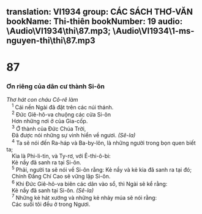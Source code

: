 translation: VI1934
group: CÁC SÁCH THƠ-VĂN
bookName: Thi-thiên 
bookNumber: 19
audio: \Audio\VI1934\thi\87.mp3; \Audio\VI1934\1-ms-nguyen-thi\thi\87.mp3
-------

<div class="title"><h1>87</h1><h3>Ơn riêng của dân cư thành Si-ôn</h3><i>Thơ hát con cháu Cô-rê làm</i></div>
<span class="verse thi_87_1"> <sup>1</sup> Cái nền Ngài đã đặt trên các núi thánh. <br/></span>
<span class="verse thi_87_2"> <sup>2</sup> Đức Giê-hô-va chuộng các cửa Si-ôn <br/> Hơn những nơi ở của Gia-cốp. <br/></span>
<span class="verse thi_87_3"> <sup>3</sup> Ớ thành của Đức Chúa Trời, <br/> Đã được nói những sự vinh hiển về ngươi. <em>(Sê-la)</em><br/></span>
<span class="verse thi_87_4"> <sup>4</sup> Ta sẽ nói đến Ra-háp và Ba-by-lôn, là những người trong bọn quen biết ta; <br/> Kìa là Phi-li-tin, và Ty-rơ, với Ê-thi-ô-bi: <br/> Kẻ nầy đã sanh ra tại Si-ôn. <br/></span>
<span class="verse thi_87_5"> <sup>5</sup> Phải, người ta sẽ nói về Si-ôn rằng: Kẻ nầy và kẻ kia đã sanh ra tại đó; <br/> Chính Đấng Chí Cao sẽ vững lập Si-ôn. <br/></span>
<span class="verse thi_87_6"> <sup>6</sup> Khi Đức Giê-hô-va biên các dân vào sổ, thì Ngài sẽ kể rằng: <br/> Kẻ nầy đã sanh tại Si-ôn. <em>(Sê-la)</em><br/></span>
<span class="verse thi_87_7"> <sup>7</sup> Những kẻ hát xướng và những kẻ nhảy múa sẽ nói rằng: <br/> Các suối tôi đều ở trong Ngươi. <br/></span>
